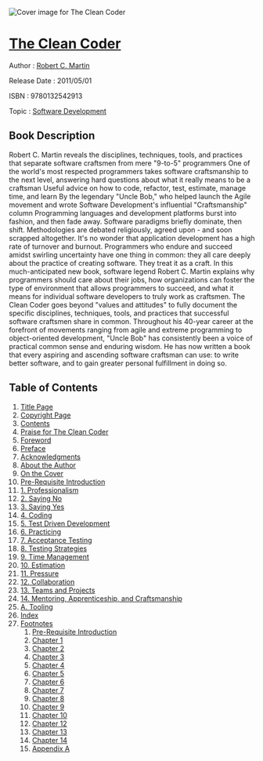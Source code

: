 ![Cover image for The Clean Coder](https://imgdetail.ebookreading.net/cover/cover/software_development/EB9780132542913.jpg)

[The Clean Coder](https://ebookreading.net/view/book/The+Clean+Coder-EB9780132542913_1.html "The Clean Coder")
====================================================================================================================

Author : [Robert C. Martin](https://ebookreading.net/search/author/Robert+C.+Martin)

Release Date : 2011/05/01

ISBN : 9780132542913

Topic : [Software Development](https://ebookreading.net/search/category/software-development)

Book Description
-----------------

Robert C. Martin reveals the disciplines, techniques, tools, and practices that separate software craftsmen from mere "9-to-5" programmers
One of the world's most respected programmers takes software craftsmanship to the next level, answering hard questions about what it really means to be a craftsman
Useful advice on how to code, refactor, test, estimate, manage time, and learn
By the legendary "Uncle Bob," who helped launch the Agile movement and wrote Software Development's influential "Craftsmanship" column
Programming languages and development platforms burst into fashion, and then fade away. Software paradigms briefly dominate, then shift. Methodologies are debated religiously, agreed upon - and soon scrapped altogether. It's no wonder that application development has a high rate of turnover and burnout. Programmers who endure and succeed amidst swirling uncertainty have one thing in common: they all care deeply about the practice of creating software. They treat it as a craft. In this much-anticipated new book, software legend Robert C. Martin explains why programmers should care about their jobs, how organizations can foster the type of environment that allows programmers to succeed, and what it means for individual software developers to truly work as craftsmen. The Clean Coder goes beyond "values and attitudes" to fully document the specific disciplines, techniques, tools, and practices that successful software craftsmen share in common. Throughout his 40-year career at the forefront of movements ranging from agile and extreme programming to object-oriented development, "Uncle Bob" has consistently been a voice of practical common sense and enduring wisdom. He has now written a book that every aspiring and ascending software craftsman can use: to write better software, and to gain greater personal fulfillment in doing so.
              
Table of Contents
-----------------

1. [Title Page](https://ebookreading.net/view/book/The+Clean+Coder-EB9780132542913_2.html)
1. [Copyright Page](https://ebookreading.net/view/book/The+Clean+Coder-EB9780132542913_3.html)
1. [Contents](https://ebookreading.net/view/book/The+Clean+Coder-EB9780132542913_5.html)
1. [Praise for The Clean Coder](https://ebookreading.net/view/book/The+Clean+Coder-EB9780132542913_6.html)
1. [Foreword](https://ebookreading.net/view/book/The+Clean+Coder-EB9780132542913_7.html)
1. [Preface](https://ebookreading.net/view/book/The+Clean+Coder-EB9780132542913_8.html)
1. [Acknowledgments](https://ebookreading.net/view/book/The+Clean+Coder-EB9780132542913_9.html)
1. [About the Author](https://ebookreading.net/view/book/The+Clean+Coder-EB9780132542913_10.html)
1. [On the Cover](https://ebookreading.net/view/book/The+Clean+Coder-EB9780132542913_11.html)
1. [Pre-Requisite Introduction](https://ebookreading.net/view/book/The+Clean+Coder-EB9780132542913_12.html)
1. [1. Professionalism](https://ebookreading.net/view/book/The+Clean+Coder-EB9780132542913_13.html)
1. [2. Saying No](https://ebookreading.net/view/book/The+Clean+Coder-EB9780132542913_14.html)
1. [3. Saying Yes](https://ebookreading.net/view/book/The+Clean+Coder-EB9780132542913_15.html)
1. [4. Coding](https://ebookreading.net/view/book/The+Clean+Coder-EB9780132542913_16.html)
1. [5. Test Driven Development](https://ebookreading.net/view/book/The+Clean+Coder-EB9780132542913_17.html)
1. [6. Practicing](https://ebookreading.net/view/book/The+Clean+Coder-EB9780132542913_18.html)
1. [7. Acceptance Testing](https://ebookreading.net/view/book/The+Clean+Coder-EB9780132542913_19.html)
1. [8. Testing Strategies](https://ebookreading.net/view/book/The+Clean+Coder-EB9780132542913_20.html)
1. [9. Time Management](https://ebookreading.net/view/book/The+Clean+Coder-EB9780132542913_21.html)
1. [10. Estimation](https://ebookreading.net/view/book/The+Clean+Coder-EB9780132542913_22.html)
1. [11. Pressure](https://ebookreading.net/view/book/The+Clean+Coder-EB9780132542913_23.html)
1. [12. Collaboration](https://ebookreading.net/view/book/The+Clean+Coder-EB9780132542913_24.html)
1. [13. Teams and Projects](https://ebookreading.net/view/book/The+Clean+Coder-EB9780132542913_25.html)
1. [14. Mentoring, Apprenticeship, and Craftsmanship](https://ebookreading.net/view/book/The+Clean+Coder-EB9780132542913_26.html)
1. [A. Tooling](https://ebookreading.net/view/book/The+Clean+Coder-EB9780132542913_27.html)
1. [Index](https://ebookreading.net/view/book/The+Clean+Coder-EB9780132542913_28.html)
1. [Footnotes](https://ebookreading.net/view/book/The+Clean+Coder-EB9780132542913_29.html)
    1. [Pre-Requisite Introduction](https://ebookreading.net/view/book/The+Clean+Coder-EB9780132542913_29.html#foot01lev1)
    1. [Chapter 1](https://ebookreading.net/view/book/The+Clean+Coder-EB9780132542913_29.html#foot01lev2)
    1. [Chapter 2](https://ebookreading.net/view/book/The+Clean+Coder-EB9780132542913_29.html#foot01lev3)
    1. [Chapter 3](https://ebookreading.net/view/book/The+Clean+Coder-EB9780132542913_29.html#foot01lev4)
    1. [Chapter 4](https://ebookreading.net/view/book/The+Clean+Coder-EB9780132542913_29.html#foot01lev5)
    1. [Chapter 5](https://ebookreading.net/view/book/The+Clean+Coder-EB9780132542913_29.html#foot01lev6)
    1. [Chapter 6](https://ebookreading.net/view/book/The+Clean+Coder-EB9780132542913_29.html#foot01lev7)
    1. [Chapter 7](https://ebookreading.net/view/book/The+Clean+Coder-EB9780132542913_29.html#foot01lev8)
    1. [Chapter 8](https://ebookreading.net/view/book/The+Clean+Coder-EB9780132542913_29.html#foot01lev9)
    1. [Chapter 9](https://ebookreading.net/view/book/The+Clean+Coder-EB9780132542913_29.html#foot01lev10)
    1. [Chapter 10](https://ebookreading.net/view/book/The+Clean+Coder-EB9780132542913_29.html#foot01lev11)
    1. [Chapter 12](https://ebookreading.net/view/book/The+Clean+Coder-EB9780132542913_29.html#foot01lev12)
    1. [Chapter 13](https://ebookreading.net/view/book/The+Clean+Coder-EB9780132542913_29.html#foot01lev13)
    1. [Chapter 14](https://ebookreading.net/view/book/The+Clean+Coder-EB9780132542913_29.html#foot01lev14)
    1. [Appendix A](https://ebookreading.net/view/book/The+Clean+Coder-EB9780132542913_29.html#foot01lev15)
